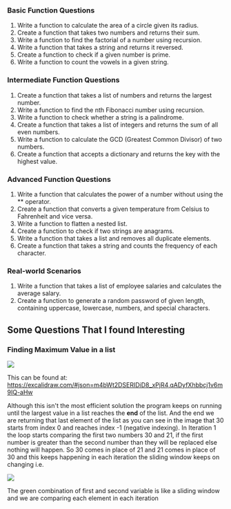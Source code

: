 ### Basic Function Questions

1. Write a function to calculate the area of a circle given its radius.
2. Create a function that takes two numbers and returns their sum.
3. Write a function to find the factorial of a number using recursion.
4. Write a function that takes a string and returns it reversed.
5. Create a function to check if a given number is prime.
6. Write a function to count the vowels in a given string.

### Intermediate Function Questions

1. Create a function that takes a list of numbers and returns the largest number.
2. Write a function to find the nth Fibonacci number using recursion.
3. Write a function to check whether a string is a palindrome.
4. Create a function that takes a list of integers and returns the sum of all even numbers.
5. Write a function to calculate the GCD (Greatest Common Divisor) of two numbers.
6. Create a function that accepts a dictionary and returns the key with the highest value.

### Advanced Function Questions

1. Write a function that calculates the power of a number without using the ** operator.
2. Create a function that converts a given temperature from Celsius to Fahrenheit and vice versa.
3. Write a function to flatten a nested list.
4. Create a function to check if two strings are anagrams.
5. Write a function that takes a list and removes all duplicate elements.
6. Create a function that takes a string and counts the frequency of each character.

### Real-world Scenarios

1. Write a function that takes a list of employee salaries and calculates the average salary.
2. Create a function to generate a random password of given length, containing uppercase, lowercase, numbers, and special characters.

## Some Questions That I found Interesting 
### Finding Maximum Value in a list


![](https://i.imgur.com/9LlyYzC.png)

This can be found at: https://excalidraw.com/#json=m4bWt2DSERIDiD8_xPjR4,qADyfXhbbcj1v6m9IQ-aHw

Although this isn't the most efficient solution the program keeps on running until the largest value in a list reaches the **end** of the list. And the end we are returning that last element of the list as you can see in the image that 30 starts from index 0 and reaches index -1 (negative indexing). In Iteration 1 the loop starts comparing the first two numbers 30 and 21, if the first number is greater than the second number than they will be replaced else nothing will happen. So 30 comes in place of 21 and 21 comes in place of 30 and this keeps happening in each iteration the sliding window keeps on changing i.e. 

![](https://i.imgur.com/W3gO2qI.png)

The green combination of first and second variable is like a sliding window and we are comparing each element in each iteration